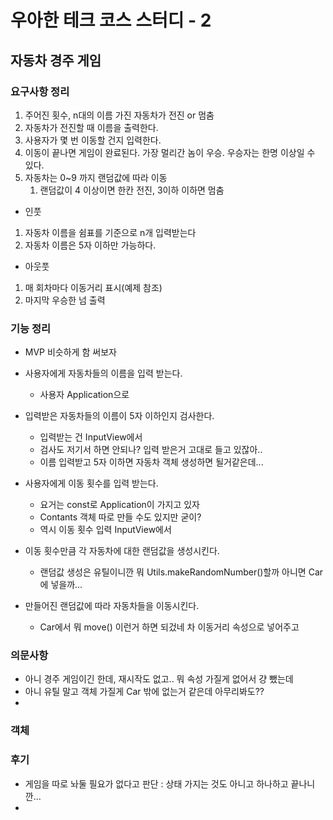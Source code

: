 # 우아한 테크 코스 스터디 - 2 

## 자동차 경주 게임

### 요구사항 정리

1. 주어진 횟수, n대의 이름 가진 자동차가 전진 or 멈춤
2. 자동차가 전진할 때 이름을 출력한다.
3. 사용자가 몇 번 이동할 건지 입력한다.
4. 이동이 끝나면 게임이 완료된다. 가장 멀리간 놈이 우승. 우승자는 한명 이상일 수 있다.
5. 자동차는 0~9 까지 랜덤값에 따라 이동
    1. 랜덤값이 4 이상이면 한칸 전진, 3이하 이하면 멈춤

- 인풋
1. 자동차 이름을 쉼표를 기준으로 n개 입력받는다
2. 자동차 이름은 5자 이하만 가능하다.

- 아웃풋
1. 매 회차마다 이동거리 표시(예제 참조)
2. 마지막 우승한 넘 출력

### 기능 정리

- MVP 비슷하게 함 써보자

- 사용자에게 자동차들의 이름을 입력 받는다.
    - 사용자 Application으로
- 입력받은 자동차들의 이름이 5자 이하인지 검사한다.
    - 입력받는 건 InputView에서 
    - 검사도 저기서 하면 안되나? 입력 받은거 고대로 들고 있잖아..
    - 이름 입력받고 5자 이하면 자동차 객체 생성하면 될거같은데... 

- 사용자에게 이동 횟수를 입력 받는다.
    - 요거는 const로 Application이 가지고 있자
    - Contants 객체 따로 만들 수도 있지만 굳이?
    - 역시 이동 횟수 입력 InputView에서
- 이동 횟수만큼 각 자동차에 대한 랜덤값을 생성시킨다.
    - 랜덤값 생성은 유틸이니깐 뭐 Utils.makeRandomNumber()할까 아니면 Car에 넣을까...
- 만들어진 랜덤값에 따라 자동차들을 이동시킨다.
    - Car에서 뭐 move() 이런거 하면 되겄네 차 이동거리 속성으로 넣어주고 

### 의문사항

- 아니 경주 게임이긴 한데, 재시작도 없고.. 뭐 속성 가질게 없어서 걍 뺐는데
- 아니 유틸 말고 객체 가질게 Car 밖에 없는거 같은데 아무리봐도??
- 

### 객체

### 후기

- 게임을 따로 놔둘 필요가 없다고 판단 : 상태 가지는 것도 아니고 하나하고 끝나니깐...
- 